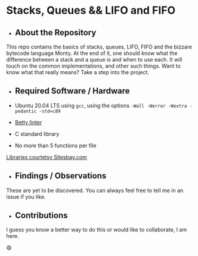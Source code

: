 # Stacks, Queues && LIFO and FIFO

- ## About the Repository

This repo contains the basics of stacks, queues, LIFO, FIFO and the bizzare bytecode language Monty. At the end of it, one should know what the difference between a stack and a queue is and when to use each. It will touch on the common implementations, and other such things. Want to know what that really means? Take a step into the project.

- ## Required Software / Hardware

-  Ubuntu 20.04 LTS using `gcc`, using the options `-Wall -Werror -Wextra -pedantic -std=c89`
-  [Betty linter](https://github.com/holbertonschool/Betty/blob/master/betty-style.pl)
-  C standard library
-  No more than 5 functions per file

[Libraries courtetsy Sitesbay.com](https://www.sitesbay.com/cprogramming/images/header-files-in-c.png)

- ## Findings / Observations

These are yet to be discovered. You can always feel free to tell me in an issue if you like.

- ## Contributions

I guess you know a better way to do this or would like to collaborate, I am here.

:smile:
